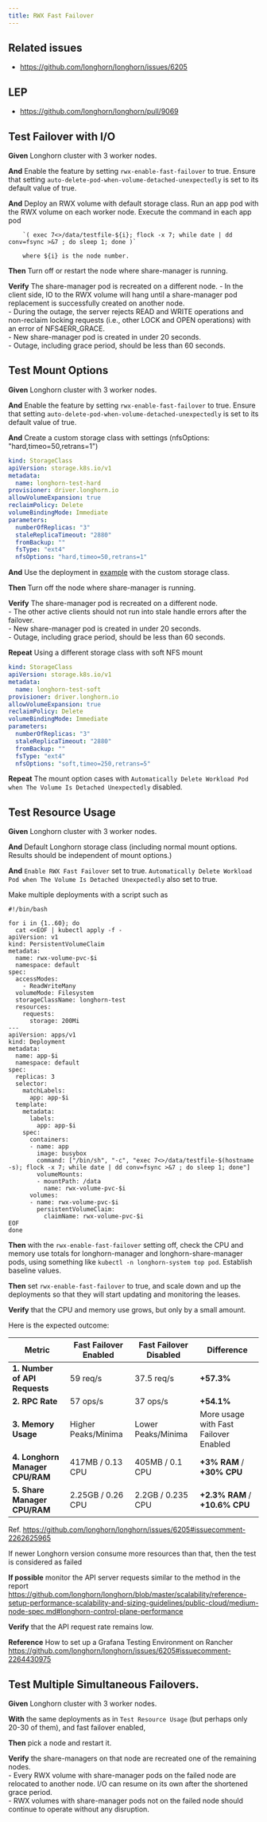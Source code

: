 ```yaml
---
title: RWX Fast Failover
---
```


## Related issues

- https://github.com/longhorn/longhorn/issues/6205

## LEP

- https://github.com/longhorn/longhorn/pull/9069

## Test Failover with I/O

**Given** Longhorn cluster with 3 worker nodes.

**And** Enable the feature by setting `rwx-enable-fast-failover` to true.
    Ensure that setting `auto-delete-pod-when-volume-detached-unexpectedly` is set to its default value of true.

**And** Deploy an RWX volume with default storage class.  Run an app pod with the RWX volume on each worker node.  Execute the command in each app pod

        `( exec 7<>/data/testfile-${i}; flock -x 7; while date | dd conv=fsync >&7 ; do sleep 1; done )`

        where ${i} is the node number.

**Then** Turn off or restart the node where share-manager is running.

**Verify** The share-manager pod is recreated on a different node.
    - In the client side, IO to the RWX volume will hang until a share-manager pod replacement is successfully created on another node.  
    - During the outage, the server rejects READ and WRITE operations and non-reclaim locking requests (i.e., other LOCK and OPEN operations) with an error of NFS4ERR_GRACE.  
    - New share-manager pod is created in under 20 seconds.  
    - Outage, including grace period, should be less than 60 seconds.  

## Test Mount Options

**Given** Longhorn cluster with 3 worker nodes.

**And** Enable the feature by setting `rwx-enable-fast-failover` to true.
    Ensure that setting `auto-delete-pod-when-volume-detached-unexpectedly` is set to its default value of true.

**And** Create a custom storage class with settings (nfsOptions: "hard,timeo=50,retrans=1")

```yaml
kind: StorageClass
apiVersion: storage.k8s.io/v1
metadata:
  name: longhorn-test-hard
provisioner: driver.longhorn.io
allowVolumeExpansion: true
reclaimPolicy: Delete
volumeBindingMode: Immediate
parameters:
  numberOfReplicas: "3"
  staleReplicaTimeout: "2880"
  fromBackup: ""
  fsType: "ext4"
  nfsOptions: "hard,timeo=50,retrans=1"
```

**And** Use the deployment in [example]([https://github.com/longhorn/longhorn/blob/master/examples/rwx/rwx-nginx-deployment.yaml](https://github.com/longhorn/longhorn/blob/master/examples/rwx/rwx-nginx-deployment.yaml) ) with the custom storage class.  

**Then** Turn off the node where share-manager is running.

**Verify** The share-manager pod is recreated on a different node.  
    - The other active clients should not run into stale handle errors after the failover.  
    - New share-manager pod is created in under 20 seconds.  
    - Outage, including grace period, should be less than 60 seconds.  

**Repeat** Using a different storage class with soft NFS mount

```yaml
kind: StorageClass
apiVersion: storage.k8s.io/v1
metadata:
  name: longhorn-test-soft
provisioner: driver.longhorn.io
allowVolumeExpansion: true
reclaimPolicy: Delete
volumeBindingMode: Immediate
parameters:
  numberOfReplicas: "3"
  staleReplicaTimeout: "2880"
  fromBackup: ""
  fsType: "ext4"
  nfsOptions: "soft,timeo=250,retrans=5"
```

**Repeat** The mount option cases with `Automatically Delete Workload Pod when The Volume Is Detached Unexpectedly` disabled.

## Test Resource Usage

**Given** Longhorn cluster with 3 worker nodes.

**And** Default Longhorn storage class (including normal mount options.  Results should be independent of mount options.)

**And** `Enable RWX Fast Failover` set to true.  `Automatically Delete Workload Pod when The Volume Is Detached Unexpectedly` also set to true.

Make multiple deployments with a script such as
```shell
#!/bin/bash

for i in {1..60}; do
  cat <<EOF | kubectl apply -f -
apiVersion: v1
kind: PersistentVolumeClaim
metadata:
  name: rwx-volume-pvc-$i
  namespace: default
spec:
  accessModes:
    - ReadWriteMany
  volumeMode: Filesystem
  storageClassName: longhorn-test
  resources:
    requests:
      storage: 200Mi
---
apiVersion: apps/v1
kind: Deployment
metadata:
  name: app-$i
  namespace: default
spec:
  replicas: 3
  selector:
    matchLabels:
      app: app-$i
  template:
    metadata:
      labels:
        app: app-$i
    spec:
      containers:
      - name: app
        image: busybox
        command: ["/bin/sh", "-c", "exec 7<>/data/testfile-$(hostname -s); flock -x 7; while date | dd conv=fsync >&7 ; do sleep 1; done"]
        volumeMounts:
        - mountPath: /data
          name: rwx-volume-pvc-$i
      volumes:
      - name: rwx-volume-pvc-$i
        persistentVolumeClaim:
          claimName: rwx-volume-pvc-$i
EOF
done
```

**Then** with the `rwx-enable-fast-failover` setting off, check the CPU and memory use totals for longhorn-manager and longhorn-share-manager pods, using something like `kubectl -n longhorn-system top pod`.  Establish baseline values.

**Then** set `rwx-enable-fast-failover` to true, and scale down and up the deployments so that they will start updating and monitoring the leases.

**Verify** that the CPU and memory use grows, but only by a small amount.

Here is the expected outcome:

| **Metric**                           | **Fast Failover Enabled** | **Fast Failover Disabled** | **Difference**             |
|--------------------------------------|---------------------------|----------------------------|----------------------------|
| **1. Number of API Requests**        | 59 req/s                  | 37.5 req/s                 | **+57.3%**                 |
| **2. RPC Rate**                      | 57 ops/s                  | 37 ops/s                   | **+54.1%**                 |
| **3. Memory Usage**                  | Higher Peaks/Minima       | Lower Peaks/Minima         | More usage with Fast Failover Enabled |
| **4. Longhorn Manager CPU/RAM**      | 417MB / 0.13 CPU          | 405MB / 0.1 CPU            | **+3% RAM** / **+30% CPU** |
| **5. Share Manager CPU/RAM**         | 2.25GB / 0.26 CPU         | 2.2GB / 0.235 CPU          | **+2.3% RAM** / **+10.6% CPU** |

Ref. https://github.com/longhorn/longhorn/issues/6205#issuecomment-2262625965

If newer Longhorn version consume more resources than that, then the test is considered as failed

**If possible** monitor the API server requests similar to the method in the report https://github.com/longhorn/longhorn/blob/master/scalability/reference-setup-performance-scalability-and-sizing-guidelines/public-cloud/medium-node-spec.md#longhorn-control-plane-performance

**Verify** that the API request rate remains low.

**Reference** How to set up a Grafana Testing Environment on Rancher
https://github.com/longhorn/longhorn/issues/6205#issuecomment-2264430975

## Test Multiple Simultaneous Failovers.
**Given** Longhorn cluster with 3 worker nodes.

**With** the same deployments as in `Test Resource Usage` (but perhaps only 20-30 of them), and fast failover enabled,
    
**Then** pick a node and restart it.  

**Verify** the share-managers on that node are recreated one of the remaining nodes.  
    - Every RWX volume with share-manager pods on the failed node are relocated to another node.  I/O can resume on its own after the shortened grace period.  
    - RWX volumes with share-manager pods not on the failed node should continue to operate without any disruption.

